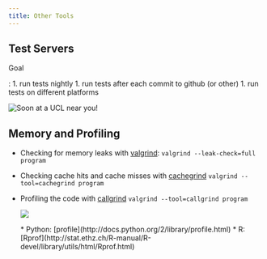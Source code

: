 ```yaml
---
title: Other Tools
---
```


Test Servers
------------

Goal 

:   1. run tests nightly
    1. run tests after each commit to github (or other)
    1. run tests on different platforms

![Soon at a UCL near you!](assets/jenkins.png)


Memory and Profiling
--------------------

* Checking for memory leaks with [valgrind](http://valgrind.org/):
  `valgrind --leak-check=full program`
* Checking cache hits and cache misses with
  [cachegrind](http://valgrind.org/docs/manual/cg-manual.html)
  `valgrind --tool=cachegrind program`
* Profiling the code with [callgrind](http://valgrind.org/docs/manual/cl-manual.html)
  `valgrind --tool=callgrind program`

    ![](assets/callgrind.png)
 
 
    <div align="left">
    * Python: [profile](http://docs.python.org/2/library/profile.html)
    * R: [Rprof](http://stat.ethz.ch/R-manual/R-devel/library/utils/html/Rprof.html)
    </div>


